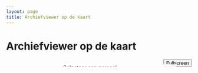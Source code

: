 ```yaml
---
layout: page
title: Archiefviewer op de kaart
---
```

# Archiefviewer op de kaart

<link rel="stylesheet" href="/assets/openlayers/v4.6.5-dist/ol.css" type="text/css">
<!-- The line below is only needed for old environments like Internet Explorer and Android 4.x -->
<script src="https://cdn.polyfill.io/v2/polyfill.min.js?features=requestAnimationFrame,Element.prototype.classList,URL">
</script>
<script src="/assets/openlayers/v4.6.5-dist/ol.js">
</script>
<style>
  .map:-moz-full-screen {
    height: 100%;
  }
  .map:-webkit-full-screen {
    height: 100%;
  }
  .map:-ms-fullscreen {
    height: 100%;
  }
  .map:fullscreen {
    height: 100%;
  }
  .ol-rotate {
    top: 3em;
  }
  .map {
    position: relative;
  }
  #overlay {
    display: inline-block;
    position: absolute;
    top: 1em;
    right: 3em;
    height: 90%;
    width: 300px;
    z-index: 20000;
    background-color: white;
    padding: 0 0.5em 0.5em 0.5em;
    opacity: 0.8;
    overflow-y: auto;
  }
</style>

<button id="fullscreen" style="position:relative; float:right;">Fullscreen</button>
<div id="map" class="map">
  <div id="overlay" style="z-index:9999">Selecteer een perceel</div>
</div>
<script src="archive-mapviewer.js">
</script>
